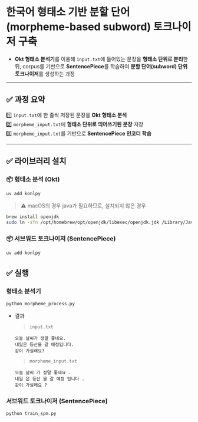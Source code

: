 # 한국어 형태소 기반 분할 단어(morpheme-based subword) 토크나이저 구축

- **Okt 형태소 분석기**를 이용해 `input.txt`에 들어있는 문장을 **형태소 단위로 분리**한 뒤, corpus를 기반으로 **SentencePiece**를 학습하여 **분할 단어(subword) 단위 토크나이저**를 생성하는 과정

---

## ✅ 과정 요약

1️⃣ `input.txt`에 한 줄씩 저장된 문장을 **Okt 형태소 분석**  
2️⃣ `morpheme_input.txt`에 **형태소 단위로 띄어쓰기된 문장** 저장  
3️⃣ `morpheme_input.txt`를 기반으로 **SentencePiece 인코더 학습**

---

## ✅ 라이브러리 설치

### 📦 형태소 분석 (Okt)

```bash
uv add konlpy
```

> ⚠️ macOS의 경우 java가 필요하므로, 설치되지 않은 경우
```bash
brew install openjdk
sudo ln -sfn /opt/homebrew/opt/openjdk/libexec/openjdk.jdk /Library/Java/JavaVirtualMachines/openjdk.jdk
```

### 📦 서브워드 토크나이저 (SentencePiece)

```bash
uv add konlpy
```

## ✅ 실행

### 형태소 분석기

```bash
python morpheme_process.py
```

- 결과
    > `input.txt`
    ```Planetext
    오늘 날씨가 정말 좋네요.
    내일은 등산을 갈 예정입니다.
    같이 가실래요?
    ```

    > `morpheme_input.txt`
    ```Planetext
    오늘 날씨 가 정말 좋네요 .
    내일 은 등산 을 갈 예정 입니다 .
    같이 가실래요 ?
    ```

### 서브워드 토크나이저 (SentencePiece)

```bash
python train_spm.py
```
